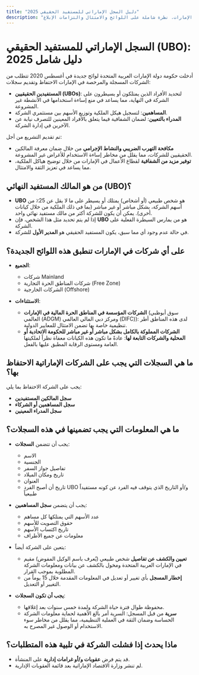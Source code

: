 ```yaml
---
title: "دليل السجل الإماراتي للمستفيد الحقيقي 2025"
description: "دليل خبير لمتطلبات المستفيد الحقيقي في الإمارات. نظرة شاملة على اللوائح والامتثال والتزامات الإبلاغ."
---
```


# السجل الإماراتي للمستفيد الحقيقي (UBO): دليل شامل 2025

أدخلت حكومة دولة الإمارات العربية المتحدة لوائح جديدة في أغسطس 2020 تتطلب من الشركات المسجلة والمرخصة في الإمارات الاحتفاظ وتقديم سجلات:

- **المستفيدين الحقيقيين (UBOs)**: لتحديد الأفراد الذين يمتلكون أو يسيطرون على الشركة في النهاية، مما يساعد في منع إساءة استخدامها في الأنشطة غير المشروعة.
- **المساهمين**: لتسجيل هيكل الملكية وتوزيع الأسهم بين مستثمري الشركة.
- **المدراء بالتعيين**: لضمان الشفافية فيما يتعلق بالأفراد المعينين للتصرف نيابة عن الآخرين في إدارة الشركة.

تم تقديم التشريع من أجل:

- **مكافحة التهرب الضريبي والنشاط الإجرامي** من خلال ضمان معرفة المالكين الحقيقيين للشركات، مما يقلل من مخاطر إساءة الاستخدام للأغراض غير المشروعة.
- **توفير مزيد من الشفافية** لقطاع الأعمال في الإمارات من خلال توضيح هياكل الملكية، مما يساعد في تعزيز الثقة والامتثال.

## من هو المالك المستفيد النهائي (UBO)؟

- **UBO** هو شخص طبيعي (أو أشخاص) يمتلك أو يسيطر على ما لا يقل عن 25٪ من أسهم الشركة، بشكل مباشر أو غير مباشر (بما في ذلك الملكية من خلال كيانات أخرى). يمكن أن يكون للشركة أكثر من مالك مستفيد نهائي واحد.
- إذا لم يتم تحديد مثل هذا الشخص، فإن **UBO** هو من يمارس السيطرة الفعلية على الشركة.
- في حالة عدم وجود أي مما سبق، يكون المستفيد الحقيقي هو **المدير الأول** للشركة.

## على أي شركات في الإمارات تنطبق هذه اللوائح الجديدة؟

- **الجميع**:
  - شركات Mainland
  - شركات المناطق الحرة التجارية (Free Zone)
  - الشركات الخارجية (Offshore)

- **الاستثناءات**:
  - **الشركات المؤسسة في المناطق الحرة المالية في الإمارات** (سوق أبوظبي العالمي (ADGM) ومركز دبي المالي العالمي (DIFC)): لدى هذه المناطق أطر تنظيمية خاصة بها تضمن الامتثال للمعايير الدولية.
  - **الشركات المملوكة بالكامل بشكل مباشر أو غير مباشر للحكومة الاتحادية أو المحلية والشركات التابعة لها**: عادةً ما تكون هذه الكيانات معفاة نظراً لملكيتها العامة ومستوى الرقابة المطبق عليها بالفعل.

## ما هي السجلات التي يجب على الشركات الإماراتية الاحتفاظ بها؟

يجب على الشركة الاحتفاظ بما يلي:

- **سجل المالكين المستفيدين**
- **سجل المساهمين أو الشركاء**
- **سجل المدراء المعينين**

## ما هي المعلومات التي يجب تضمينها في هذه السجلات؟

- يجب أن تتضمن **السجلات**:
  - الاسم
  - الجنسية
  - تفاصيل جواز السفر
  - تاريخ ومكان الميلاد
  - العنوان
  - تاريخ أن أصبح الفرد UBO و/أو التاريخ الذي يتوقف فيه الفرد عن كونه مستفيداً طبيعياً

- يجب أن يتضمن **سجل المساهمين**:
  - عدد الأسهم التي يمتلكها كل مساهم
  - حقوق التصويت للأسهم
  - تاريخ اكتساب الأسهم
  - معلومات عن جميع الأطراف

- يتعين على الشركة أيضاً:
  - **تعيين والكشف عن تفاصيل** شخص طبيعي (يُعرف باسم الوكيل المفوض) مقيم في الإمارات العربية المتحدة ومخول بالكشف عن بيانات ومعلومات الشركة المطلوبة بموجب القرار.
  - **إخطار المسجل** بأي تغيير أو تعديل في المعلومات المقدمة خلال 15 يوماً من التغيير أو التعديل.

- **يجب أن تكون السجلات**:
  - محفوظة طوال فترة حياة الشركة ولمدة خمس سنوات بعد إغلاقها.
  - **سرية** من قبل المسجل: السرية أمر بالغ الأهمية لحماية معلومات الشركة الحساسة وضمان الثقة في العملية التنظيمية، مما يقلل من مخاطر سوء الاستخدام أو الوصول غير المصرح به.

## ماذا يحدث إذا فشلت الشركة في تلبية هذه المتطلبات؟

- قد يتم فرض **عقوبات و/أو غرامات إدارية** على المنشأة.
- لم تنشر وزارة الاقتصاد الإماراتية بعد قائمة العقوبات الإدارية.
